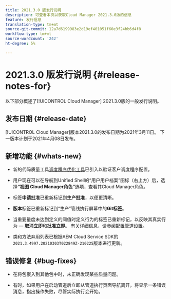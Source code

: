 ```yaml
---
title: 2021.3.0 版发行说明
description: 可查看本页以获取Cloud Manager 2021.3.0版的信息
feature: 发行信息
translation-type: tm+mt
source-git-commit: 12a7d6199983e2d19ef401051f60e3f24bb6d4f8
workflow-type: tm+mt
source-wordcount: '242'
ht-degree: 5%

---
```



# 2021.3.0 版发行说明 {#release-notes-for}

以下部分概述了[!UICONTROL Cloud Manager] 2021.3.0版的一般发行说明。

## 发布日期 {#release-date}

[!UICONTROL Cloud Manager]版本2021.3.0的发布日期为2021年3月11日。
下一版本计划于2021年4月08日发布。

## 新增功能 {#whats-new}

* 新的代码质量工具[调度程序优化工具](https://experienceleague.adobe.com/docs/experience-manager-cloud-manager/using/how-to-use/custom-code-quality-rules.html?lang=en#dispatcher-optimization-tool-rules)已引入以验证客户调度程序配置。

* 用户现在可以在导航到Unified Shell的“用户用户档案”图标（右上方）后，选择&#x200B;**“视图 Cloud Manager角色”**&#x200B;选项，查看其Cloud Manager角色。

* 标签&#x200B;**申请批准**&#x200B;已重新标记到&#x200B;**生产批准**，以便更清晰。

* **版本**&#x200B;标签已重新标记到“生产”管线执行屏幕中的&#x200B;**Git标签**。

* 当重要量度未达到定义的阈值时定义行为的标签已重新标记，以反映其真实行为 — **取消立即**&#x200B;和&#x200B;**批准立即**。 有关详细信息，请参阅[配置管道设置](https://experienceleague.adobe.com/docs/experience-manager-cloud-manager/using/how-to-use/configuring-pipeline.html?lang=en#configuring-the-pipeline-settings-from-cloud-manager)。

* 类和方法弃用列表已根据AEM Cloud Service SDK的`2021.3.4997.20210303T022849Z-210225`版本进行更新。

## 错误修复 {#bug-fixes}

* 在将包嵌入到其他包中时，未正确发现某些质量问题。

* 有时，如果用户在启动管道后立即从管道执行页面导航离开，将显示一条错误消息，指出操作失败，尽管实际执行会开始。